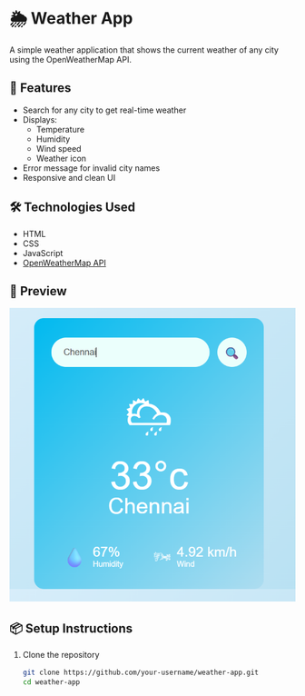 # 🌦️ Weather App

A simple weather application that shows the current weather of any city using the OpenWeatherMap API.

## 🚀 Features

- Search for any city to get real-time weather
- Displays:
  - Temperature
  - Humidity
  - Wind speed
  - Weather icon
- Error message for invalid city names
- Responsive and clean UI

## 🛠️ Technologies Used

- HTML
- CSS
- JavaScript
- [OpenWeatherMap API](https://openweathermap.org/)

## 📸 Preview

![Preview](screenshot.png) <!-- Add screenshot.png in your repo if available -->

## 📦 Setup Instructions

1. Clone the repository
   ```bash
   git clone https://github.com/your-username/weather-app.git
   cd weather-app
